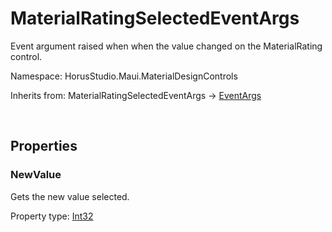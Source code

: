 # MaterialRatingSelectedEventArgs

Event argument raised when when the value changed on the MaterialRating control.

Namespace: HorusStudio.Maui.MaterialDesignControls

Inherits from: MaterialRatingSelectedEventArgs → [EventArgs](https://learn.microsoft.com/en-us/dotnet/api/system.eventargs)

<br>

## Properties

### <a id="properties-newvalue"/>**NewValue**

Gets the new value selected.

Property type: [Int32](https://learn.microsoft.com/en-us/dotnet/api/system.int32)<br>

<br>
